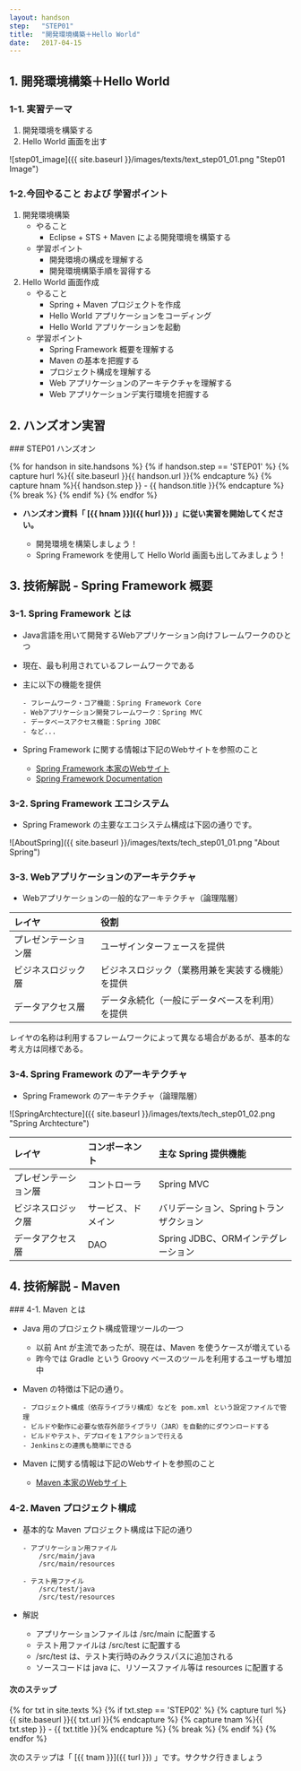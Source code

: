 ```yaml
---
layout: handson
step:   "STEP01"
title:  "開発環境構築＋Hello World"
date:   2017-04-15
---
```


<h2 class="handson">1. 開発環境構築＋Hello World</h2>

### 1-1. 実習テーマ

1. 開発環境を構築する
2. Hello World 画面を出す

![step01_image]({{ site.baseurl }}/images/texts/text_step01_01.png "Step01 Image")

### 1-2.今回やること および 学習ポイント

1. 開発環境構築 
    - やること
        - Eclipse +  STS + Maven による開発環境を構築する
    - 学習ポイント
        - 開発環境の構成を理解する
        - 開発環境構築手順を習得する
2. Hello World 画面作成
    - やること
        - Spring + Maven プロジェクトを作成
        - Hello World アプリケーションをコーディング
        - Hello World アプリケーションを起動
    - 学習ポイント
        - Spring Framework 概要を理解する
        - Maven の基本を把握する
        - プロジェクト構成を理解する
        - Web アプリケーションのアーキテクチャを理解する
        - Web アプリケーションデ実行環境を把握する

<h2 class="handson">2. ハンズオン実習</h2>
### STEP01 ハンズオン

{% for handson in site.handsons %}
  {% if handson.step == 'STEP01' %}
    {% capture hurl %}{{ site.baseurl }}{{ handson.url }}{% endcapture %}
    {% capture hnam %}{{ handson.step }} - {{ handson.title }}{% endcapture %}
    {% break %}
  {% endif %}
{% endfor %}

- **ハンズオン資料「 [{{ hnam }}]({{ hurl }}) 」に従い実習を開始してください。**

    - 開発環境を構築しましょう！  
    - Spring Framework を使用して Hello World 画面も出してみましょう！

<h2 class="handson">3. 技術解説 - Spring Framework 概要</h2>

### 3-1. Spring Framework とは

- Java言語を用いて開発するWebアプリケーション向けフレームワークのひとつ
- 現在、最も利用されているフレームワークである
- 主に以下の機能を提供

  ```
  - フレームワーク・コア機能：Spring Framework Core
  - Webアプリケーション開発フレームワーク：Spring MVC
  - データベースアクセス機能：Spring JDBC
  - など...
  ```

- Spring Framework に関する情報は下記のWebサイトを参照のこと
    - [Spring Framework 本家のWebサイト][springfw]
    - [Spring Framework Documentation][springdoc]

[springfw]: https://spring.io/ "spring framework"
[springdoc]: https://spring.io/docs/ "spring docs"

### 3-2. Spring Framework エコシステム

- Spring Framework の主要なエコシステム構成は下図の通りです。

![AboutSpring]({{ site.baseurl }}/images/texts/tech_step01_01.png "About Spring")

### 3-3. Webアプリケーションのアーキテクチャ

- Webアプリケーションの一般的なアーキテクチャ（論理階層）

| レイヤ | 役割 |
|:--|:--|
| プレゼンテーション層 | ユーザインターフェースを提供 |
| ビジネスロジック層 | ビジネスロジック（業務用兼を実装する機能）を提供 | 
| データアクセス層 | データ永続化（一般にデータベースを利用）を提供 | 

レイヤの名称は利用するフレームワークによって異なる場合があるが、基本的な考え方は同様である。

### 3-4. Spring Framework のアーキテクチャ

- Spring Framework のアーキテクチャ（論理階層）

![SpringArchtecture]({{ site.baseurl }}/images/texts/tech_step01_02.png "Spring Archtecture")

| レイヤ | コンポーネント | 主な Spring 提供機能 |
|:--|:--|:--|
| プレゼンテーション層 | コントローラ | Spring MVC |
| ビジネスロジック層 | サービス、ドメイン | バリデーション、Springトランザクション |
| データアクセス層 | DAO | Spring JDBC、ORMインテグレーション |


<h2 class="handson">4. 技術解説 - Maven</h2>
### 4-1. Maven とは

- Java 用のプロジェクト構成管理ツールの一つ
    - 以前 Ant が主流であったが、現在は、Maven を使うケースが増えている
    - 昨今では Gradle という Groovy ベースのツールを利用するユーザも増加中

- Maven の特徴は下記の通り。

  ```
  - プロジェクト構成（依存ライブラリ構成）などを pom.xml という設定ファイルで管理
  - ビルドや動作に必要な依存外部ライブラリ（JAR）を自動的にダウンロードする
  - ビルドやテスト、デプロイを１アクションで行える
  - Jenkinsとの連携も簡単にできる
  ```

- Maven に関する情報は下記のWebサイトを参照のこと
    - [Maven 本家のWebサイト][maven]

[maven]: https://maven.apache.org/

### 4-2. Maven プロジェクト構成

- 基本的な Maven プロジェクト構成は下記の通り

  ```
  - アプリケーション用ファイル
      /src/main/java
      /src/main/resources

  - テスト用ファイル
      /src/test/java
      /src/test/resources
  ```

- 解説
    - アプリケーションファイルは /src/main に配置する
    - テスト用ファイルは /src/test に配置する
    - /src/test は、テスト実行時のみクラスパスに追加される
    - ソースコードは  java に、リソースファイル等は resources に配置する

<h4 class="handson">次のステップ</h4>

{% for txt in site.texts %}
  {% if txt.step == 'STEP02' %}
    {% capture turl %}{{ site.baseurl }}{{ txt.url }}{% endcapture %}
    {% capture tnam %}{{ txt.step }} - {{ txt.title }}{% endcapture %}
    {% break %}
  {% endif %}
{% endfor %}

次のステップは「 [{{ tnam }}]({{ turl }}) 」です。サクサク行きましょう
